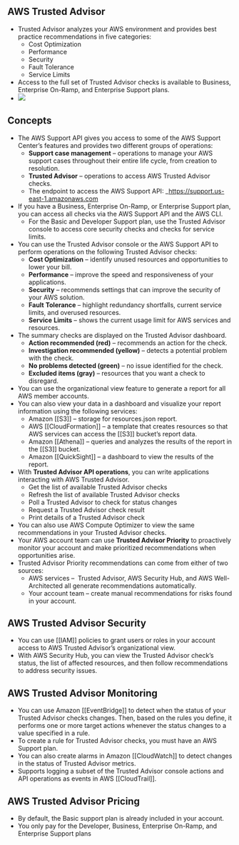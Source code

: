 ## AWS Trusted Advisor

- Trusted Advisor analyzes your AWS environment and provides best practice recommendations in five categories:
    - Cost Optimization
    - Performance
    - Security
    - Fault Tolerance
    - Service Limits
- Access to the full set of Trusted Advisor checks is available to Business, Enterprise On-Ramp, and Enterprise Support plans.
- ![](https://td-mainsite-cdn.tutorialsdojo.com/wp-content/uploads/2018/12/AWS-Trusted-Advisor-1024x447.png)

## Concepts

- The AWS Support API gives you access to some of the AWS Support Center’s features and provides two different groups of operations:
    - **Support case management** – operations to manage your AWS support cases throughout their entire life cycle, from creation to resolution.
    - **Trusted Advisor** – operations to access AWS Trusted Advisor checks.
    - The endpoint to access the AWS Support API: _https://support.us-east-1.amazonaws.com
- If you have a Business, Enterprise On-Ramp, or Enterprise Support plan, you can access all checks via the AWS Support API and the AWS CLI.
    - For the Basic and Developer Support plan, use the Trusted Advisor console to access core security checks and checks for service limits.
- You can use the Trusted Advisor console or the AWS Support API to perform operations on the following Trusted Advisor checks:
    - **Cost Optimization** – identify unused resources and opportunities to lower your bill.
    - **Performance** – improve the speed and responsiveness of your applications.
    - **Security** – recommends settings that can improve the security of your AWS solution.
    - **Fault** **Tolerance** – highlight redundancy shortfalls, current service limits, and overused resources.
    - **Service** **Limits** – shows the current usage limit for AWS services and resources.
- The summary checks are displayed on the Trusted Advisor dashboard.
    - **Action recommended (red)** – recommends an action for the check.
    - **Investigation recommended (yellow)** – detects a potential problem with the check.
    - **No problems detected (green)** – no issue identified for the check.
    - **Excluded items (gray)** – resources that you want a check to disregard.
- You can use the organizational view feature to generate a report for all AWS member accounts.
- You can also view your data in a dashboard and visualize your report information using the following services:
    - Amazon [[S3]] – storage for resources.json report.
    - AWS [[CloudFormation]] – a template that creates resources so that AWS services can access the [[S3]] bucket’s report data.
    - Amazon [[Athena]] – queries and analyzes the results of the report in the [[S3]] bucket.
    - Amazon [[QuickSight]] – a dashboard to view the results of the report.
- With **Trusted Advisor API operations**, you can write applications interacting with AWS Trusted Advisor.
    - Get the list of available Trusted Advisor checks
    - Refresh the list of available Trusted Advisor checks
    - Poll a Trusted Advisor to check for status changes
    - Request a Trusted Advisor check result
    - Print details of a Trusted Advisor check
- You can also use AWS Compute Optimizer to view the same recommendations in your Trusted Advisor checks.
- Your AWS account team can use **Trusted Advisor Priority** to proactively monitor your account and make prioritized recommendations when opportunities arise.
- Trusted Advisor Priority recommendations can come from either of two sources:
    - AWS services –  Trusted Advisor, AWS Security Hub, and AWS Well-Architected all generate recommendations automatically.
    - Your account team – create manual recommendations for risks found in your account.

## AWS Trusted Advisor Security

- You can use [[IAM]] policies to grant users or roles in your account access to AWS Trusted Advisor’s organizational view.
- With AWS Security Hub, you can view the Trusted Advisor check’s status, the list of affected resources, and then follow recommendations to address security issues.

## AWS Trusted Advisor Monitoring

- You can use Amazon [[EventBridge]] to detect when the status of your Trusted Advisor checks changes. Then, based on the rules you define, it performs one or more target actions whenever the status changes to a value specified in a rule.
- To create a rule for Trusted Advisor checks, you must have an AWS Support plan.
- You can also create alarms in Amazon [[CloudWatch]] to detect changes in the status of Trusted Advisor metrics.
- Supports logging a subset of the Trusted Advisor console actions and API operations as events in AWS [[CloudTrail]].

## AWS Trusted Advisor Pricing

- By default, the Basic support plan is already included in your account.
- You only pay for the Developer, Business, Enterprise On-Ramp, and Enterprise Support plans